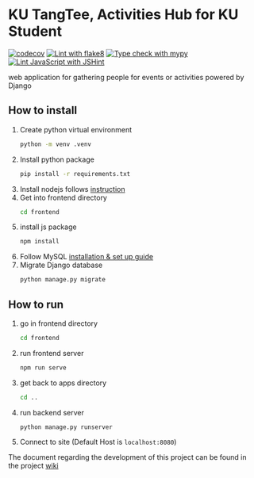 # KU TangTee, Activities Hub for KU Student
[![codecov](https://codecov.io/gh/OmegaOoh/ku-tangtee/graph/badge.svg?token=3JS2AG5IFC)](https://codecov.io/gh/OmegaOoh/ku-tangtee) [![Lint with flake8](https://github.com/OmegaOoh/ku-tangtee/actions/workflows/flake8.yml/badge.svg)](https://github.com/OmegaOoh/ku-tangtee/actions/workflows/flake8.yml) [![Type check with mypy](https://github.com/OmegaOoh/ku-tangtee/actions/workflows/mypy.yml/badge.svg)](https://github.com/OmegaOoh/ku-tangtee/actions/workflows/mypy.yml) [![Lint JavaScript with JSHint](https://github.com/OmegaOoh/ku-tangtee/actions/workflows/jshint.yml/badge.svg)](https://github.com/OmegaOoh/ku-tangtee/actions/workflows/jshint.yml)

web application for gathering people for events or activities powered by Django

## How to install
1. Create python virtual environment
   ```bash
   python -m venv .venv
   ```
2. Install python package
   ```bash
   pip install -r requirements.txt
   ```
3. Install nodejs follows [instruction](https://nodejs.org/en/download/package-manager)
4. Get into frontend directory
   ```bash
   cd frontend
   ```
5. install js package
   ``` bash
   npm install
   ```
6. Follow MySQL [installation & set up guide](./database_guide.md)
7. Migrate Django database
   ```bash
   python manage.py migrate
   ```

## How to run
1. go in frontend directory 
   ```bash
   cd frontend
   ```
2. run frontend server
   ```bash
   npm run serve
   ```
3. get back to apps directory 
   ```bash
   cd ..
   ```
4. run backend server
   ```bash
   python manage.py runserver
   ```
5. Connect to site (Default Host is `localhost:8080`)


The document regarding the development of this project can be found in the project [wiki](../../wiki)
